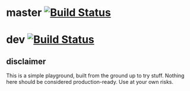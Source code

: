 # master [![Build Status](https://travis-ci.org/ubarbaxor/playground.svg?branch=master)](https://travis-ci.org/ubarbaxor/playground)

# dev [![Build Status](https://travis-ci.org/ubarbaxor/playground.svg?branch=master)](https://travis-ci.org/ubarbaxor/playground)

## disclaimer
This is a simple playground, built from the ground up to try stuff. Nothing here should be considered production-ready.
Use at your own risks.